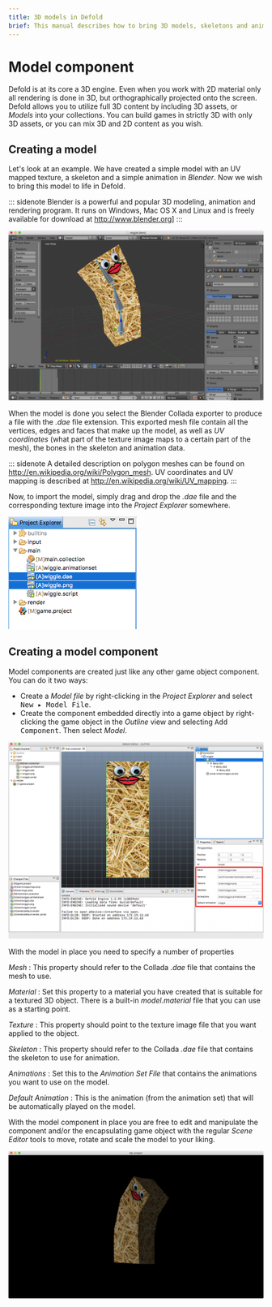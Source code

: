 ```yaml
---
title: 3D models in Defold
brief: This manual describes how to bring 3D models, skeletons and animations into your game.
---
```


# Model component

Defold is at its core a 3D engine. Even when you work with 2D material only all rendering is done in 3D, but orthographically projected onto the screen.  Defold allows you to utilize full 3D content by including 3D assets, or _Models_ into your collections. You can build games in strictly 3D with only 3D assets, or you can mix 3D and 2D content as you wish.

## Creating a model

Let's look at an example. We have created a simple model with an UV mapped texture, a skeleton and a simple animation in _Blender_. Now we wish to bring this model to life in Defold.

::: sidenote
Blender is a powerful and popular 3D modeling, animation and rendering program. It runs on Windows, Mac OS X and Linux and is freely available for download at http://www.blender.org]
:::

![Model in Blender](images/model/blender.png)

When the model is done you select the Blender Collada exporter to produce a file with the *.dae* file extension. This exported mesh file contain all the vertices, edges and faces that make up the model, as well as _UV coordinates_ (what part of the texture image maps to a certain part of the mesh), the bones in the skeleton and animation data.

::: sidenote
A detailed description on polygon meshes can be found on http://en.wikipedia.org/wiki/Polygon_mesh. UV coordinates and UV mapping is described at http://en.wikipedia.org/wiki/UV_mapping.
:::

Now, to import the model, simply drag and drop the *.dae* file and the corresponding texture image into the *Project Explorer* somewhere.

![Imported model assets](images/model/imported_assets.png)

## Creating a model component

Model components are created just like any other game object component. You can do it two ways:

- Create a *Model file* by right-clicking in the *Project Explorer* and select <kbd>New ▸ Model File</kbd>.
- Create the component embedded directly into a game object by right-clicking the game object in the *Outline* view and selecting <kbd>Add Component</kbd>. Then select *Model*.

![Model in game object](images/model/model.png)

With the model in place you need to specify a number of properties

*Mesh*
: This property should refer to the Collada *.dae* file that contains the mesh to use.

*Material*
: Set this property to a material you have created that is suitable for a textured 3D object. There is a built-in *model.material* file that you can use as a starting point.

*Texture*
: This property should point to the texture image file that you want applied to the object.

*Skeleton*
: This property should refer to the Collada *.dae* file that contains the skeleton to use for animation.

*Animations*
: Set this to the *Animation Set File* that contains the animations you want to use on the model.

*Default Animation*
: This is the animation (from the animation set) that will be automatically played on the model.


With the model component in place you are free to edit and manipulate the component and/or the encapsulating game object with the regular *Scene Editor* tools to move, rotate and scale the model to your liking.

![Wiggler ingame](images/model/ingame.png)


